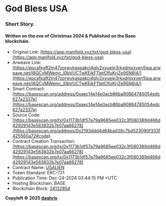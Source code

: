 # God Bless USA

### Short Story. 
#### Written on the eve of Christmas 2024 & Published on the Base blockchain. 

- Original Link: [https://app.manifold.xyz/txt/god-bless-usa](https://app.manifold.xyz/txt/god-bless-usa)  
- Arweave Link: [https://epcafsgft2m47zorwvkaspakci4qlv2xvueip3rkxdmxxven5jpa.arweave.net/I8QCyMWemc_l0bVUCTwKEjkF11etCIfuKrjZe9SN6l4/](https://epcafsgft2m47zorwvkaspakci4qlv2xvueip3rkxdmxxven5jpa.arweave.net/I8QCyMWemc_l0bVUCTwKEjkF11etCIfuKrjZe9SN6l4/) 
- Smart Contract: [https://basescan.org/address/0xaec14e14e0acb86ba90864785054edc627a2337e](https://basescan.org/address/0xaec14e14e0acb86ba90864785054edc627a2337e)  
- Source Code: [https://basescan.org/tx/0x1173b1df57a79a9685ee032c3f080389d466d42929143e563832b7e07aa66278](https://basescan.org/address/0x2193ddd4d64bad38c7bd523090f333f425560a72#code)
- Contract Creation Transaction: [https://basescan.org/tx/0x1173b1df57a79a9685ee032c3f080389d466d42929143e563832b7e07aa66278](https://basescan.org/tx/0x1173b1df57a79a9685ee032c3f080389d466d42929143e563832b7e07aa66278)
- Contract Name: [USALIEN](https://basescan.org/address/0x2193ddd4d64bad38c7bd523090f333f425560a72#code#F1#L1)
- Token Standard: ERC-721
- Publication Time: Dec-24-2024 03:44:15 PM +UTC
- Hosting Blockchain: BASE
- Blockchain Block: [24132854](https://basescan.org/block/24132854)

**Copyleft © 2025 [daqhris](https://daqhris.com)**
